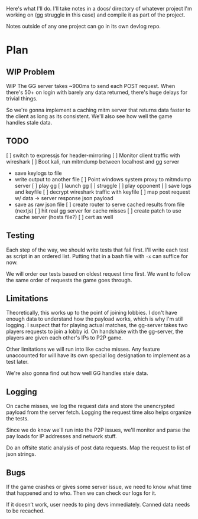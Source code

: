 Here's what I'll do. I'll take notes in a docs/ directory of whatever project
I'm working on (gg struggle in this case) and compile it as part of the project.

Notes outside of any one project can go in its own devlog repo.

# Plan

## **WIP** Problem

WIP
The GG server takes ~900ms to send each POST request. When there's 50+ on login
with barely any data returned, there's huge delays for trivial things.

So we're gonna implement a caching mitm server that returns data faster to the
client as long as its consistent. We'll also see how well the game handles
stale data.

## TODO

[ ] switch to expressjs for header-mirroring
[ ] Monitor client traffic with wireshark
[ ] Boot kali, run mitmdump between localhost and gg server
  - save keylogs to file
  - write output to another file
[ ] Point windows system proxy to mitmdump server
[ ] play gg
  [ ] launch gg
  [ ] struggle
  [ ] play opponent
[ ] save logs and keyfile
[ ] decrypt wireshark traffic with keyfile
[ ] map post request w/ data -> server response json payload
  - save as raw json file
[ ] create router to serve cached results from file (nextjs)
  [ ] hit real gg server for cache misses
[ ] create patch to use cache server (hosts file?)
  [ ] cert as well

## Testing

Each step of the way, we should write tests that fail first.
I'll write each test as script in an ordered list. Putting that in a bash file
with `-x` can suffice for now.

We will order our tests based on oldest request time first. We want to follow
the same order of requests the game goes through.

## Limitations

Theoretically, this works up to the point of joining lobbies. I don't have
enough data to understand how the payload works, which is why I'm still logging.
I suspect that for playing actual matches, the gg-server takes two players
requests to join a lobby id. On handshake with the gg-server, the players are
given each other's IPs to P2P game.

Other limitations we will run into like cache misses. Any feature unaccounted
for will have its own special log designation to implement as a test later.

We're also gonna find out how well GG handles stale data.

## Logging

On cache misses, we log the request data and store the unencrypted payload from the
server fetch. Logging the request time also helps organize the tests.

Since we do know we'll run into the P2P issues, we'll monitor and parse the pay
loads for IP addresses and network stuff.



Do an offsite static analysis of post data requests. Map the request to list of json strings.

## Bugs

If the game crashes or gives some server issue, we need to know what time that
happened and to who. Then we can check our logs for it.

If it doesn’t work, user needs to ping devs immediately. Canned data needs to be recached.

